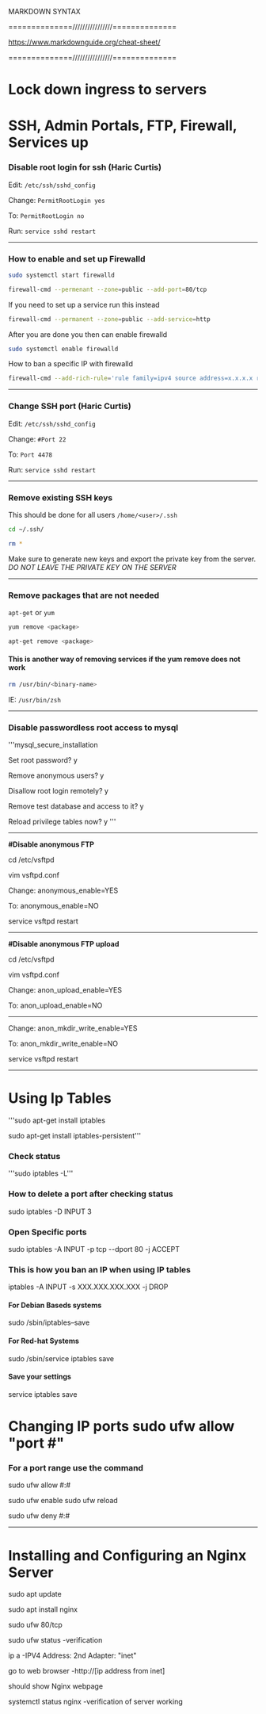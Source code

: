 MARKDOWN SYNTAX

==============////////////////==============

https://www.markdownguide.org/cheat-sheet/

==============////////////////==============


# Lock down ingress to servers
# SSH, Admin Portals, FTP, Firewall, Services up



### Disable root login for ssh (Haric Curtis)

Edit: `/etc/ssh/sshd_config`

Change: `PermitRootLogin yes`

To: `PermitRootLogin no`

Run: `service sshd restart`

-----

### How to enable and set up Firewalld 

```bash
sudo systemctl start firewalld

firewall-cmd --permenant --zone=public --add-port=80/tcp

```

If you need to set up a service run this instead

```bash
firewall-cmd --permanent --zone=public --add-service=http
```

After you are done you then can enable firewalld

```bash
sudo systemctl enable firewalld
```

How to ban a specific IP with firewalld 

```bash
firewall-cmd --add-rich-rule='rule family=ipv4 source address=x.x.x.x reject' --permanent
```

-----

### Change SSH port (Haric Curtis)

Edit: `/etc/ssh/sshd_config`

Change: `#Port 22`

To: `Port 4478`

Run: `service sshd restart`

-----



### Remove existing SSH keys
This should be done for all users `/home/<user>/.ssh`

```bash
cd ~/.ssh/

rm *
```
Make sure to generate new keys and export the private key from the server. *DO NOT LEAVE THE PRIVATE KEY ON THE SERVER*

-----


### Remove packages that are not needed

`apt-get` or `yum`

```bash
yum remove <package>
```
```bash
apt-get remove <package>
```

#### This is another way of removing services if the yum remove does not work

```bash
rm /usr/bin/<binary-name>
```
IE: `/usr/bin/zsh`

-----



### Disable passwordless root access to mysql

'''mysql_secure_installation

Set root password? y

Remove anonymous users? y

Disallow root login remotely? y

Remove test database and access to it? y

Reload privilege tables now? y
'''

----

**#Disable anonymous FTP**

cd /etc/vsftpd

vim vsftpd.conf

Change: anonymous_enable=YES

To: anonymous_enable=NO

service vsftpd restart

----
**#Disable anonymous FTP upload**

cd /etc/vsftpd

vim vsftpd.conf

Change: anon_upload_enable=YES

To: anon_upload_enable=NO


----
Change: anon_mkdir_write_enable=YES

To: anon_mkdir_write_enable=NO

service vsftpd restart



----
# Using Ip Tables

'''sudo apt-get install iptables

sudo apt-get install iptables-persistent'''

### Check status

'''sudo iptables -L'''

### How to delete a port after checking status

sudo iptables -D INPUT 3

### Open Specific ports

sudo iptables -A INPUT -p tcp --dport 80 -j ACCEPT

### This is how you ban an IP when using IP tables

iptables -A INPUT -s XXX.XXX.XXX.XXX -j DROP

#### For Debian Baseds systems

sudo /sbin/iptables–save

#### For Red-hat Systems

sudo /sbin/service iptables save

#### Save your settings

service iptables save


# Changing IP ports sudo ufw allow "port #"

### For a port range use the command 

sudo ufw allow #:#

sudo ufw enable sudo ufw reload

sudo ufw deny #:#

------
# Installing and Configuring an Nginx Server

sudo apt update

sudo apt install nginx

sudo ufw 80/tcp

sudo ufw status
  -verification

ip a
  -IPV4 Address: 2nd Adapter: "inet"
  
go to web browser
  -http://[ip address from inet]
  
should show Nginx webpage

systemctl status nginx
  -verification of server working
